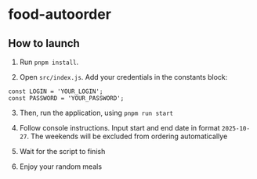 # food-autoorder

## How to launch

1) Run `pnpm install`.

2) Open `src/index.js`. Add your credentials in the constants block:
```
const LOGIN = 'YOUR_LOGIN';
const PASSWORD = 'YOUR_PASSWORD';
```

3) Then, run the application, using `pnpm run start`
4) Follow console instructions. Input start and end date in format `2025-10-27`. The weekends will be excluded from ordering automaticallye

5) Wait for the script to finish
6) Enjoy your random meals